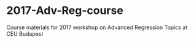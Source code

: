# 2017-Adv-Reg-course
 Course materials for 2017 workshop on Advanced Regression Topics at CEU Budapest
